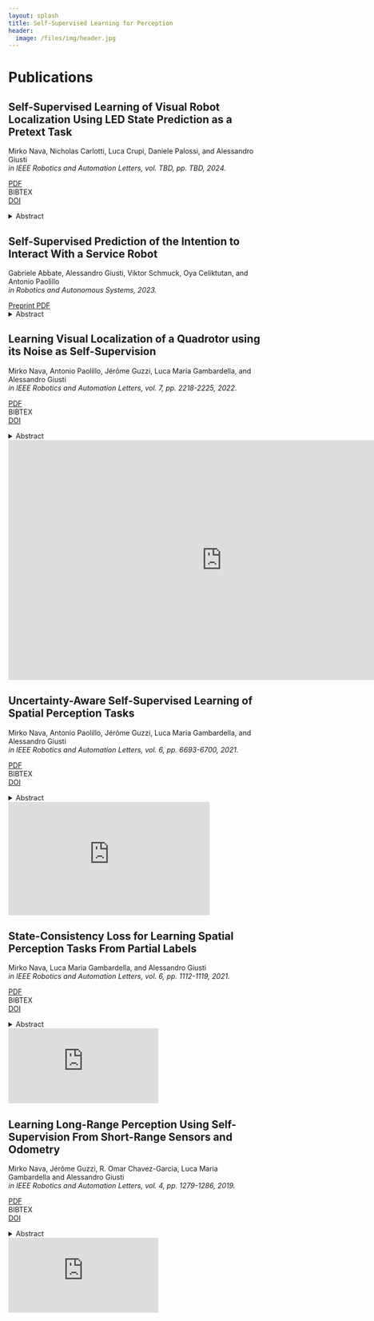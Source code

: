 ```yaml
---
layout: splash
title: Self-Supervised Learning for Perception
header:
  image: /files/img/header.jpg
---
```


<html>
<head>
  <meta charset="utf-8">
  <meta http-equiv="X-UA-Compatible" content="IE=edge">
  <meta name="viewport" content="width=device-width initial-scale=1" >

  <script type="text/javascript" src="https://npmcdn.com/flickity@2/dist/flickity.pkgd.js"></script>
  <script type="text/javascript" async src="https://cdnjs.cloudflare.com/ajax/libs/mathjax/2.7.1/MathJax.js?config=TeX-AMS-MML_HTMLorMML"></script>
  <script>
    function show_bibtex(e){
      document.querySelector('pre.bibtex[data-ref="' + e.dataset.ref + '"]').classList.toggle("show");
    }
  </script>

  <style type="text/css">
    pre.bibtex {
        transition: height 0.2s ease-in-out,
            width 0.3s ease-in-out,
            opacity 0.1s ease-in-out,
            padding 0.1s ease-in-out,
            margin 0.1s ease-in-out;
    }

    pre.bibtex:not(.show) {
        width: 0;
        height: 0;
        opacity: 0;
        padding: 0;
        margin: 0;
    }
  </style>
  <link rel="stylesheet" href="//maxcdn.bootstrapcdn.com/font-awesome/4.3.0/css/font-awesome.min.css">
  <link rel="stylesheet" href="//cdn.rawgit.com/jpswalsh/academicons/master/css/academicons.min.css">
  <link rel="stylesheet" href="{{'/css/flickity.css'| relative_url }}">
  <link rel="stylesheet" href="{{'/css/csl-blocks.css'| relative_url }}">
  <!-- <link rel="stylesheet" href="{{'/css/bootstrap.min.css'| relative_url }}"> -->
  <!-- <link rel="stylesheet" href="{{'/css/main.css'| relative_url }}"> -->
</head>
<body>


<!-- <h1>About</h1><a id="about"></a> -->


<!-- <p>
Todo
</p> -->


<h1>Publications</h1><a id="publications"></a>


<div>
  <h2>Self-Supervised Learning of Visual Robot Localization Using LED State Prediction as a Pretext Task</h2>
  <p>
  Mirko Nava, Nicholas Carlotti, Luca Crupi, Daniele Palossi, and Alessandro Giusti<br/>
  <i>in IEEE Robotics and Automation Letters, vol. TBD, pp. TBD, 2024.</i>
  </p>

  <a href="https://ieeexplore.ieee.org/stamp/stamp.jsp?tp=&arnumber=10436339"><div class="tag pdf">PDF</div></a>
  <a><div class="tag bibtex" onclick="show_bibtex(this)" data-ref="nava2024self">BIBTEX</div></a>
  <a href="https://doi.org/10.1109/LRA.2024.3365973"><div class="tag doi">DOI</div></a>

  <pre class="bibtex no-scrollbar" data-ref="nava2024self">@article{nava2024self,
author={Nava, Mirko and Carlotti, Nicholas and Crupi, Luca and Palossi, Daniele and Giusti, Alessandro},
journal={IEEE Robotics and Automation Letters}, 
title={Self-Supervised Learning of Visual Robot Localization Using LED State Prediction as a Pretext Task}, 
year={2024},
volume={9},
number={4},
pages={3363-3370},
doi={10.1109/LRA.2024.3365973},
}
}</pre>

  <details>
    <summary>Abstract</summary>
    <p>
    We propose a novel self-supervised approach for learning to localize robots equipped with controllable LEDs visually. We rely on a few training samples labeled with position ground truth and many training samples in which only the LED state is known, whose collection is cheap. We show that using LED state prediction as a pretext task significantly helps to solve the visual localization end task. The resulting model does not require knowledge of LED states during inference.
    We instantiate the approach to visual relative localization of nano-quadrotors: experimental results show that using our pretext task significantly improves localization accuracy (from 68.3% to 76.2%) and outperforms alternative strategies, such as a supervised baseline, model pre-training, or an autoencoding pretext task. We deploy our model aboard a 27-g Crazyflie nano-drone, running at 21 fps, in a position-tracking task of a peer nano-drone. Our approach, relying on position labels for only 300 images, yields a mean tracking error of 4.2 cm versus 11.9 cm of a supervised baseline model trained without our pretext task.
    </p>
  </details>
  
  <!-- <iframe width="854" height="480" src="https://www.youtube.com/embed/fuexj03mGNo" frameborder="0" allow="autoplay; encrypted-media" allowfullscreen></iframe> -->
</div>


<div>
  <h2>Self-Supervised Prediction of the Intention to Interact With a Service Robot</h2>
  <p>
      Gabriele Abbate, Alessandro Giusti, Viktor Schmuck, Oya Celiktutan, and Antonio Paolillo<br />
      <i>in Robotics and Autonomous Systems, 2023.</i>
  </p>

  <a href="https://arxiv.org/pdf/2309.07477">
      <div class="tag pdf">Preprint PDF</div>
  </a>
  <!-- <a href="https://ieeexplore.ieee.org/stamp/stamp.jsp?tp=&arnumber=9686072">
      <div class="tag pdf">PDF</div>
  </a> -->
  <!-- <a>
      <div class="tag bibtex" onclick="show_bibtex(this)" data-ref="abbate2023self">BIBTEX</div>
  </a> -->
  <!-- <a href="https://doi.org/10.1109/LRA.2022.3143565">
      <div class="tag doi">DOI</div>
  </a> -->

  <pre class="bibtex no-scrollbar" data-ref="abbate2023self">Bibtex entry here.</pre>

  <details>
      <summary>Abstract</summary>
      <p>
          A service robot can provide a smoother interaction experience if it has the
          ability to proactively detect whether a nearby user intends to interact, in
          order to adapt its behavior e.g. by explicitly showing that it is available to
          provide a service. In this work, we propose a learning-based approach to
          predict the probability that a human user will interact with a robot before
          the interaction actually begins; the approach is self-supervised because after
          each encounter with a human, the robot can automatically label it depending on
          whether it resulted in an interaction or not. We explore different
          classification approaches, using different sets of features considering the pose
          and the motion of the user. We validate and deploy the approach in three
          scenarios. The first collects 3442 natural sequences (both interacting and
          non-interacting) representing employees in an office break area: a real-world,
          challenging setting, where we consider a coffee machine in place of a service
          robot. The other two scenarios represent researchers interacting with service
          robots (200 and 72 sequences, respectively). Results show that, even
          in challenging real-world settings, our approach can learn without external
          supervision, and can achieve accurate classification (i.e. AUROC greater
          than 0.9) of the user's intention to interact with an advance of more than 3 s
          before the interaction actually occurs.
      </p>
  </details>

  <!-- video here <iframe src="https://www.youtube.com/embed/fuexj03mGNo" frameborder="0" allow="autoplay; encrypted-media" 
      style="aspect-ratio: 16/9; width: 80%;" allowfullscreen></iframe> -->
</div>


<div>
  <h2>Learning Visual Localization of a Quadrotor using its Noise as Self-Supervision</h2>
  <p>
  Mirko Nava, Antonio Paolillo, Jérôme Guzzi, Luca Maria Gambardella, and Alessandro Giusti<br/>
  <i>in IEEE Robotics and Automation Letters, vol. 7, pp. 2218-2225, 2022.</i>
  </p>

  <a href="https://ieeexplore.ieee.org/stamp/stamp.jsp?tp=&arnumber=9686072"><div class="tag pdf">PDF</div></a>
  <a><div class="tag bibtex" onclick="show_bibtex(this)" data-ref="nava2022learning">BIBTEX</div></a>
  <a href="https://doi.org/10.1109/LRA.2022.3143565"><div class="tag doi">DOI</div></a>

  <pre class="bibtex no-scrollbar" data-ref="nava2022learning">@article{nava2022learning,
  author={M. {Nava} and A. {Paolillo} and J. {Guzzi} and L. M. {Gambardella} and A. {Giusti}},
  journal={IEEE Robotics and Automation Letters}, 
  title={Learning Visual Localization of a Quadrotor Using its Noise as Self-Supervision}, 
  year={2022},
  volume={7},
  number={2},
  pages={2218-2225},
  doi={10.1109/LRA.2022.3143565}
  }</pre>

  <details>
    <summary>Abstract</summary>
    <p>
    We introduce an approach to train neural network models for visual object localization using a small training set, labeled with ground truth object positions, and a large unlabeled one. We assume that the object to be localized emits sound, which is perceived by a microphone rigidly affixed to the camera. This information is used as the target of a cross-modal pretext task: predicting sound features from camera frames. By solving the pretext task, the model draws self-supervision from visual and auditory data. The approach is well suited to robot learning: we instantiate it to localize a small quadrotor from 128x80 pixel images acquired by a ground robot. Experiments on a separate testing set show that introducing the auxiliary pretext task yields large performance improvements: the Mean Absolute Error (MAE) of the estimated image coordinates of the target is reduced from 7 to 4 pixels; the MAE of the estimated distance is reduced from 28 cm to 14 cm. A model that has access to labels for the entire training set yields a MAE of 2 pixels and 11 cm, respectively.
    </p>
  </details>
  
  <iframe width="854" height="480" src="https://www.youtube.com/embed/fuexj03mGNo" frameborder="0" allow="autoplay; encrypted-media" allowfullscreen></iframe>
</div>

<div>
  <h2>Uncertainty-Aware Self-Supervised Learning of Spatial Perception Tasks</h2>
  <p>
  Mirko Nava, Antonio Paolillo, Jérôme Guzzi, Luca Maria Gambardella, and Alessandro Giusti<br/>
  <i>in IEEE Robotics and Automation Letters, vol. 6, pp. 6693-6700, 2021.</i>
  </p>

  <a href="https://ieeexplore.ieee.org/stamp/stamp.jsp?tp=&arnumber=9477010"><div class="tag pdf">PDF</div></a>
  <a><div class="tag bibtex" onclick="show_bibtex(this)" data-ref="nava2021uncertainty">BIBTEX</div></a>
  <a href="https://doi.org/10.1109/LRA.2021.3095269"><div class="tag doi">DOI</div></a>

  <pre class="bibtex no-scrollbar" data-ref="nava2021uncertainty">@article{nava2021uncertainty,
  author={M. {Nava} and A. {Paolillo} and J. {Guzzi} and L. M. {Gambardella} and A. {Giusti}},
  journal={IEEE Robotics and Automation Letters}, 
  title={Uncertainty-Aware Self-Supervised Learning of Spatial Perception Tasks}, 
  year={2021},
  volume={6},
  number={4},
  pages={6693-6700},
  doi={10.1109/LRA.2021.3095269}
  }</pre>

  <details>
    <summary>Abstract</summary>
    <p>
    We propose a general self-supervised learning approach for spatial perception tasks, such as estimating the pose of an object relative to the robot, from onboard sensor readings. The model is learned from training episodes, by relying on: a continuous state estimate, possibly inaccurate and affected by odometry drift; and a detector, that sporadically provides supervision about the target pose. We demonstrate the general approach in three different concrete scenarios: a simulated robot arm that visually estimates the pose of an object of interest; a small differential drive robot using 7 infrared sensors to localize a nearby wall; an omnidirectional mobile robot that localizes itself in an environment from camera images. Quantitative results show that the approach works well in all three scenarios, and that explicitly accounting for uncertainty yields statistically significant performance improvements.
    </p>
  </details>

  <iframe src="https://www.youtube.com/embed/A9gpNRDH56E" frameborder="0" allow="autoplay; encrypted-media" style="aspect-ratio: 16/9; width: 80%;" allowfullscreen></iframe>
</div>

<div>
  <h2>State-Consistency Loss for Learning Spatial Perception Tasks From Partial Labels</h2>
  <p>
  Mirko Nava, Luca Maria Gambardella, and Alessandro Giusti<br/>
  <i>in IEEE Robotics and Automation Letters, vol. 6, pp. 1112-1119, 2021.</i>
  </p>

  <a href="https://ieeexplore.ieee.org/stamp/stamp.jsp?tp=&arnumber=9345348"><div class="tag pdf">PDF</div></a>
  <a><div class="tag bibtex" onclick="show_bibtex(this)" data-ref="nava2021state">BIBTEX</div></a>
  <a href="https://doi.org/10.1109/LRA.2021.3056378"><div class="tag doi">DOI</div></a>

  <pre class="bibtex no-scrollbar" data-ref="nava2021state">@article{nava2021state,
  author={M. {Nava} and L. M. {Gambardella} and A. {Giusti}},
  journal={IEEE Robotics and Automation Letters}, 
  title={State-Consistency Loss for Learning Spatial Perception Tasks From Partial Labels}, 
  year={2021},
  volume={6},
  number={2},
  pages={1112-1119},
  doi={10.1109/LRA.2021.3056378}
  }</pre>

  <details>
    <summary>Abstract</summary>
    <p>
    When learning models for real-world robot spatial perception tasks, one might have access only to partial labels: this occurs for example in semi-supervised scenarios (in which labels are not available for a subset of the training instances) or in some types of self-supervised robot learning (where the robot autonomously acquires a labeled training set, but only acquires labels for a subset of the output variables in each instance). We introduce a general approach to deal with this class of problems using an auxiliary loss enforcing the expectation that the perceived environment state should not abruptly change; then, we instantiate the approach to solve two robot perception problems: a simulated ground robot learning long-range obstacle mapping as a 400-binary-label classification task in a self-supervised way in a static environment; and a real nano-quadrotor learning human pose estimation as a 3-variable regression task in a semi-supervised way in a dynamic environment. In both cases, our approach yields significant quantitative performance improvements (average increase of 6 AUC percentage points in the former; relative improvement of the R 2 metric ranging from 7% to 33% in the latter) over baselines.
    </p>
  </details>
  <iframe src="https://www.youtube.com/embed/o38QfyoLnUU" frameborder="0" allow="autoplay; encrypted-media" allowfullscreen></iframe>
</div>

<div>
  <h2>Learning Long-Range Perception Using Self-Supervision From Short-Range Sensors and Odometry</h2>
  <p>
  Mirko Nava, Jérôme Guzzi, R. Omar Chavez-Garcia, Luca Maria Gambardella and Alessandro Giusti<br/>
  <i>in IEEE Robotics and Automation Letters, vol. 4, pp. 1279-1286, 2019.</i>
  </p>

  <a href="https://ieeexplore.ieee.org/stamp/stamp.jsp?tp=&arnumber=8624299"><div class="tag pdf">PDF</div></a>
  <a><div class="tag bibtex" onclick="show_bibtex(this)" data-ref="nava2019learning">BIBTEX</div></a>
  <a href="https://doi.org/10.1109/LRA.2019.2894849"><div class="tag doi">DOI</div></a>

  <pre class="bibtex no-scrollbar" data-ref="nava2019learning">@article{nava2019learning, 
  author={M. {Nava} and J. {Guzzi} and R. O. {Chavez-Garcia} and L. M. {Gambardella} and A. {Giusti}},
  journal={IEEE Robotics and Automation Letters}, 
  title={Learning Long-Range Perception Using Self-Supervision From Short-Range Sensors and Odometry}, 
  year={2019}, 
  volume={4}, 
  number={2}, 
  pages={1279-1286}, 
  doi={10.1109/LRA.2019.2894849} 
  }</pre>

  <details>
    <summary>Abstract</summary>
    <p>
    We introduce a general self-supervised approach to predict the future outputs of a short-range sensor (such as a proximity sensor) given the current outputs of a long-range sensor (such as a camera). We assume that the former is directly related to some piece of information to be perceived (such as the presence of an obstacle in a given position), whereas the latter is information rich but hard to interpret directly. We instantiate and implement the approach on a small mobile robot to detect obstacles at various distances using the video stream of the robot's forward-pointing camera, by training a convolutional neural network on automatically-acquired datasets. We quantitatively evaluate the quality of the predictions on unseen scenarios, qualitatively evaluate robustness to different operating conditions, and demonstrate usage as the sole input of an obstacle-avoidance controller. We additionally instantiate the approach on a different simulated scenario with complementary characteristics, to exemplify the generality of our contribution.
    </p>
  </details>

  <iframe src="https://www.youtube.com/embed/w8wzY8wr12k" frameborder="0" allow="autoplay; encrypted-media" allowfullscreen></iframe>
</div>


</body>
</html>
